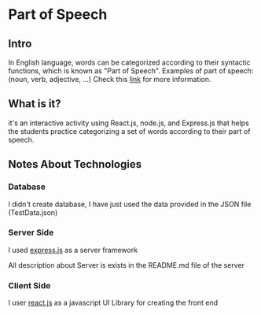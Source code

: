 # Part of Speech

## Intro
In English language, words can be categorized according to their syntactic functions, which is known as "Part of Speech".
Examples of part of speech: (noun, verb, adjective, ...)
Check this [link](https://en.wikipedia.org/wiki/Part_of_speech) for more information.

## What is it?
it's an interactive activity using React.js, node.js, and Express.js that helps the students practice categorizing a
set of words according to their part of speech.

## Notes About Technologies

### Database
I didn't create database, I have just used the data provided in the JSON file (TestData.json)

### Server Side
I used [express.js](https://expressjs.com/) as a server framework

All description about Server is exists in the README.md file of the server

### Client Side
I user [react.js](https://reactjs.org/) as a javascript UI Library for creating the front end

